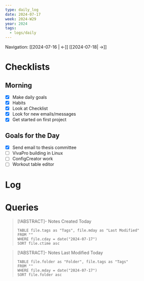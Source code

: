 ```yaml
---
type: daily_log
date: 2024-07-17
week: 2024-W29
year: 2024
tags:
  - logs/daily
---
```

Navigation: [[2024-07-16 | <-]] [[2024-07-18| ->]]
# Checklists
## Morning
- [x] Make daily goals
- [x] Habits
- [x] Look at Checklist
- [x] Look for new emails/messages
- [x] Get started on first project

## Goals for the Day
- [x] Send email to thesis committee
- [ ] VivaPro building in Linux
- [ ] ConfigCreator work
- [ ] Workout table editor
# Log

# Queries
> [!ABSTRACT]- Notes Created Today
> ```dataview
> TABLE file.tags as "Tags", file.mday as "Last Modified"
> FROM ""
> WHERE file.cday = date("2024-07-17")
> SORT file.ctime asc
> ```

> [!ABSTRACT]- Notes Last Modified Today
> ```dataview
> TABLE file.folder as "Folder", file.tags as "Tags"
> FROM ""
> WHERE file.mday = date("2024-07-17")
> SORT file.folder asc
> ```
